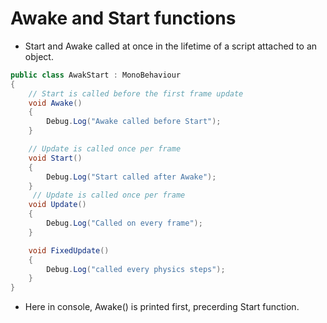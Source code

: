 # Awake and Start functions

- Start and Awake called at once in the lifetime of a script
attached to an object.

```C#
public class AwakStart : MonoBehaviour
{
    // Start is called before the first frame update
    void Awake()
    {
        Debug.Log("Awake called before Start");
    }

    // Update is called once per frame
    void Start()
    {
        Debug.Log("Start called after Awake");
    }
     // Update is called once per frame
    void Update()
    {
        Debug.Log("Called on every frame");
    }

    void FixedUpdate()
    {
        Debug.Log("called every physics steps");
    }
}
```

- Here in console, Awake() is printed first, precerding Start function.
